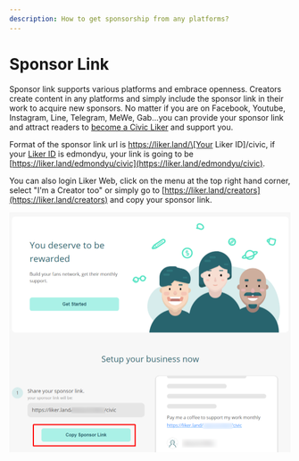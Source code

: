 ```yaml
---
description: How to get sponsorship from any platforms?
---
```


# Sponsor Link

Sponsor link supports various platforms and embrace openness. Creators create content in any platforms and simply include the sponsor link in their work to acquire new sponsors. No matter if you are on Facebook, Youtube, Instagram, Line, Telegram, MeWe, Gab...you can provide your sponsor link and attract readers to [become a Civic Liker](../civic-liker/) and support you.

Format of the sponsor link url is https://liker.land/\[Your Liker ID\]/civic, if your [Liker ID](../liker-id/) is edmondyu, your link is going to be [https://liker.land/edmondyu/civic](https://liker.land/edmondyu/civic).

You can also login Liker Web, click on the menu at the top right hand corner, select "I'm a Creator too" or simply go to [https://liker.land/creators](https://liker.land/creators) and copy your sponsor link.

![](../../.gitbook/assets/sponsor-link-01-en.png)

